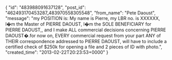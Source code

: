  {
   "id": "483988091637128",
   "post_id": "462493170453287_483970558305548",
   "from_name": "Pete Daoust",
   "message": "my POSITION is: My name is Pierre, my LBR no. is XXXXXX, I�m the Master of PIERRE DAOUST, I�m the SOLE BENEFICIARY for PIERRE DAOUST,, and I make ALL commercial decisions concerning PIERRE DAOUST�.for now on, EVERY commercial request from your part ANY of THEIR correspondence  addressed to PIERRE DAOUST, will have to include a certified check of $250k for opening a file and 2 pieces of ID with photo.",
   "created_time": "2013-02-22T20:23:53+0000"
 }
